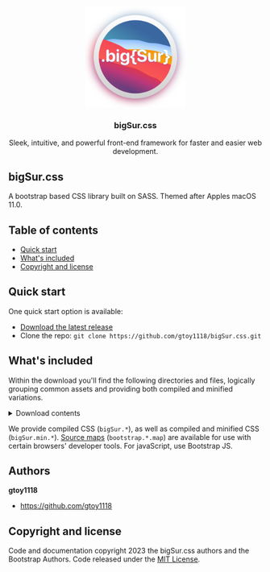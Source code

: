<p align="center">
  <a href="https://github.com/gtoy1118/bigSur.css/">
    <img src="assets/logos/shadow.png" alt="bigSur.css logo" width="200" height="200">
  </a>
</p>

<h3 align="center">bigSur.css</h3>

<p align="center">
  Sleek, intuitive, and powerful front-end framework for faster and easier web development.
</p>


## bigSur.css

A bootstrap based CSS library built on SASS. Themed after Apples macOS 11.0.


## Table of contents

- [Quick start](#quick-start)
- [What's included](#whats-included)
- [Copyright and license](#copyright-and-license)


## Quick start

One quick start option is available:

- [Download the latest release](https://github.com/gtoy1118/bigSur.css/)
- Clone the repo: `git clone https://github.com/gtoy1118/bigSur.css.git`

## What's included

Within the download you'll find the following directories and files, logically grouping common assets and providing both compiled and minified variations.

<details>
  <summary>Download contents</summary>

  ```text
  bigSur.css/
  └── css/
      ├── bigSur-grid.css
      ├── bigSur-grid.css.map
      ├── bigSur-grid.min.css
      ├── bigSur-grid.min.css.map
      ├── bigSur-reboot.css
      ├── bigSur-reboot.css.map
      ├── bigSur-reboot.min.css
      ├── bigSur-reboot.min.css.map
      ├── bigSur-utilities.css
      ├── bigSur-utilities.css.map
      ├── bigSur-utilities.min.css
      ├── bigSur-utilities.min.css.map
      ├── bigSur.css
      ├── bigSur.css.map
      ├── bigSur.min.css
      └── bigSur.min.css.map
  ```
</details>

We provide compiled CSS (`bigSur.*`), as well as compiled and minified CSS (`bigSur.min.*`). [Source maps](https://developers.google.com/web/tools/chrome-devtools/javascript/source-maps) (`bootstrap.*.map`) are available for use with certain browsers' developer tools. For javaScript, use Bootstrap JS.


## Authors

**gtoy1118**

- <https://github.com/gtoy1118>

## Copyright and license

Code and documentation copyright 2023 the bigSur.css authors and the Bootstrap Authors. Code released under the [MIT License](https://github.com/gtoy1118/bigSur.css/blob/main/LICENSE).
